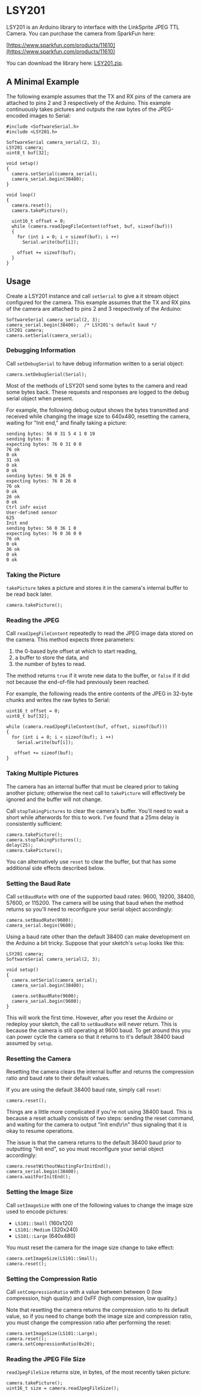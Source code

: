 LSY201
======

LSY201 is an Arduino library to interface with the LinkSprite JPEG TTL Camera.
You can purchase the camera from SparkFun here:

[https://www.sparkfun.com/products/11610](https://www.sparkfun.com/products/11610)

You can download the library here:
[LSY201.zip](https://github.com/chendry/LSY201/releases/download/v1.0.0/LSY201.zip).

## A Minimal Example

The following example assumes that the TX and RX pins of the camera are
attached to pins 2 and 3 respectively of the Arduino.  This example continuously
takes pictures and outputs the raw bytes of the JPEG-encoded images to Serial:

    #include <SoftwareSerial.h>
    #include <LSY201.h>

    SoftwareSerial camera_serial(2, 3);
    LSY201 camera;
    uint8_t buf[32];

    void setup()
    {
      camera.setSerial(camera_serial);
      camera_serial.begin(38400);
    }

    void loop()
    {
      camera.reset();
      camera.takePicture();

      uint16_t offset = 0;
      while (camera.readJpegFileContent(offset, buf, sizeof(buf)))
      {
        for (int i = 0; i < sizeof(buf); i ++)
          Serial.write(buf[i]);

        offset += sizeof(buf);
      }
    }

## Usage

Create a LSY201 instance and call `setSerial` to give a it stream object
configured for the camera.  This example assumes that the TX and RX pins of the
camera are attached to pins 2 and 3 respectively of the Arduino:

    SoftwareSerial camera_serial(2, 3);
    camera_serial.begin(38400);  /* LSY201's default baud */
    LSY201 camera;
    camera.setSerial(camera_serial);

### Debugging Information

Call `setDebugSerial` to have debug information written to a serial object:

    camera.setDebugSerial(Serial);

Most of the methods of LSY201 send some bytes to the camera and read some bytes
back.  These requests and responses are logged to the debug serial object when
present.

For example, the following debug output shows the bytes transmitted and
received while changing the image size to 640x480, resetting the camera,
waiting for "Init end," and finally taking a picture:

    sending bytes: 56 0 31 5 4 1 0 19
    sending bytes: 0
    expecting bytes: 76 0 31 0 0
    76 ok
    0 ok
    31 ok
    0 ok
    0 ok
    sending bytes: 56 0 26 0
    expecting bytes: 76 0 26 0
    76 ok
    0 ok
    26 ok
    0 ok
    Ctrl infr exist
    User-defined sensor
    625
    Init end
    sending bytes: 56 0 36 1 0
    expecting bytes: 76 0 36 0 0
    76 ok
    0 ok
    36 ok
    0 ok
    0 ok

### Taking the Picture

`takePicture` takes a picture and stores it in the camera's internal buffer to
be read back later.

    camera.takePicture();

### Reading the JPEG

Call `readJpegFileContent` repeatedly to read the JPEG image data stored on the
camera.  This method expects three parameters:

1. the 0-based byte offset at which to start reading,
2. a buffer to store the data, and
3. the number of bytes to read.

The method returns `true` if it wrote new data to the buffer, or `false` if it
did not because the end-of-file had previously been reached.

For example, the following reads the entire contents of the JPEG in 32-byte
chunks and writes the raw bytes to Serial:

    uint16_t offset = 0;
    uint8_t buf[32];

    while (camera.readJpegFileContent(buf, offset, sizeof(buf)))
    {
      for (int i = 0; i < sizeof(buf); i ++)
        Serial.write(buf[i]);

       offset += sizeof(buf);
    }

### Taking Multiple Pictures

The camera has an internal buffer that must be cleared prior to taking another
picture; otherwise the next call to `takePicture` will effectively be ignored
and the buffer will not change.

Call `stopTakingPictures` to clear the camera's buffer.  You'll need to wait a
short while afterwords for this to work.  I've found that a 25ms delay is
consistently sufficient:

    camera.takePicture();
    camera.stopTakingPictures();
    delay(25);
    camera.takePicture();

You can alternatively use `reset` to clear the buffer, but that has some
additional side effects described below.

### Setting the Baud Rate

Call `setBaudRate` with one of the supported baud rates: 9600, 19200, 38400,
57600, or 115200.  The camera will be using that baud when the method returns
so you'll need to reconfigure your serial object accordingly:

    camera.setBaudRate(9600);
    camera_serial.begin(9600);

Using a baud rate other than the default 38400 can make development on the
Arduino a bit tricky.  Suppose that your sketch's `setup` looks like this:

    LSY201 camera;
    SoftwareSerial camera_serial(2, 3);

    void setup()
    {
      camera.setSerial(camera_serial);
      camera_serial.begin(38400);

      camera.setBaudRate(9600);
      camera_serial.begin(9600);
    }

This will work the first time.  However, after you reset the Arduino or
redeploy your sketch, the call to `setBaudRate` will never return.  This is
because the camera is still operating at 9600 baud.  To get around this you can
power cycle the camera so that it returns to it's default 38400 baud assumed by
`setup`.

### Resetting the Camera

Resetting the camera clears the internal buffer and returns the compression
ratio and baud rate to their default values.

If you are using the default 38400 baud rate, simply call `reset`:

    camera.reset();

Things are a little more complicated if you're not using 38400 baud.  This is
because a reset actually consists of two steps: sending the reset command, and
waiting for the camera to output "Init end\r\n" thus signaling that it is okay
to resume operations.

The issue is that the camera returns to the default 38400 baud prior to
outputting "Init end", so you must reconfigure your serial object accordingly:

    camera.resetWithoutWaitingForInitEnd();
    camera_serial.begin(38400);
    camera.waitForInitEnd();

### Setting the Image Size

Call `setImageSize` with one of the following values to change the image size
used to encode pictures:

* `LS101::Small` (160x120)
* `LS101::Medium` (320x240)
* `LS101::Large` (640x480)

You must reset the camera for the image size change to take effect:

    camera.setImageSize(LS101::Small);
    camera.reset();

### Setting the Compression Ratio

Call `setCompressionRatio` with a value between between 0 (low compression,
high quality) and 0xFF (high compression, low quality.)

Note that resetting the camera returns the compression ratio to its default
value, so if you need to change both the image size and compression ratio, you
must change the compression ratio after performing the reset:

    camera.setImageSize(LS101::Large);
    camera.reset();
    camera.setCompressionRatio(0x20);

### Reading the JPEG File Size

`readJpegFileSize` returns size, in bytes, of the most recently taken picture:

    camera.takePicture();
    uint16_t size = camera.readJpegFileSize();
